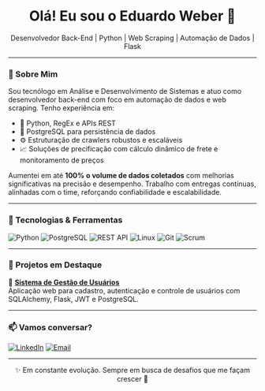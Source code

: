 <h1 align="center">Olá! Eu sou o Eduardo Weber 👋</h1>

<p align="center">
  Desenvolvedor Back-End | Python | Web Scraping | Automação de Dados | Flask
</p>

---

### 🧠 Sobre Mim

Sou tecnólogo em Análise e Desenvolvimento de Sistemas e atuo como desenvolvedor back-end com foco em automação de dados e web scraping. Tenho experiência em:

- 🐍 Python, RegEx e APIs REST
- 🐘 PostgreSQL para persistência de dados
- ⚙️ Estruturação de crawlers robustos e escaláveis
- 📈 Soluções de precificação com cálculo dinâmico de frete e monitoramento de preços

Aumentei em até **100% o volume de dados coletados** com melhorias significativas na precisão e desempenho. Trabalho com entregas contínuas, alinhadas com o time, reforçando confiabilidade e escalabilidade.

---

### 🚀 Tecnologias & Ferramentas

![Python](https://img.shields.io/badge/-Python-3776AB?style=for-the-badge&logo=python&logoColor=white)
![PostgreSQL](https://img.shields.io/badge/-PostgreSQL-336791?style=for-the-badge&logo=postgresql&logoColor=white)
![REST API](https://img.shields.io/badge/-REST%20APIs-FF6F61?style=for-the-badge)
![Linux](https://img.shields.io/badge/-Linux-FCC624?style=for-the-badge&logo=linux&logoColor=black)
![Git](https://img.shields.io/badge/-Git-F05032?style=for-the-badge&logo=git&logoColor=white)
![Scrum](https://img.shields.io/badge/-Scrum-6DB33F?style=for-the-badge)

---

### 💼 Projetos em Destaque

🔹 [**Sistema de Gestão de Usuários**](https://github.com/Webeross/gestao_usuarios)  
Aplicação web para cadastro, autenticação e controle de usuários com SQLAlchemy, Flask, JWT e PostgreSQL.

---

### 📫 Vamos conversar?

[![LinkedIn](https://img.shields.io/badge/-LinkedIn-0077B5?style=for-the-badge&logo=linkedin&logoColor=white)](https://www.linkedin.com/in/eduardo-weber-dias/)
[![Email](https://img.shields.io/badge/-Gmail-D14836?style=for-the-badge&logo=gmail&logoColor=white)](mailto:edu_weber_dias@hotmail.com)

---

<p align="center">✨ Em constante evolução. Sempre em busca de desafios que me façam crescer 🚀</p>
